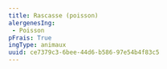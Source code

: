 ```yaml
---
title: Rascasse (poisson)
alergenesIng:
 - Poisson
pFrais: True
ingType: animaux
uuid: ce7379c3-6bee-44d6-b586-97e54b4f83c5
---
```

